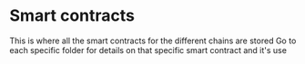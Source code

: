 # Smart contracts
This is where all the smart contracts for the different chains are stored
Go to each specific folder for details on that specific smart contract and it's use

